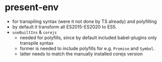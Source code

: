 # present-env

* for transpiling syntax (were it not done by TS already) and polyfilling
* by default it transform all ES2015-ES2020 to ES5.
* `useBuiltIns` & `corejs`
  * needed for polyfills, since by default included babel-plugins only transpile syntax
  * former is needed to include polyfills for e.g. `Promise` and `Symbol`.
  * latter needs to match the manually installed corejs version
 
